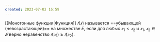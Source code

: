 ```yaml
---
created: 2023-07-02 16:59
---
```


[[Монотонные функции|Функция]] $𝑓(𝑥)$ называется ==убывающей (невозрастающей)== на множестве $E$, если для любых $𝑥_1 < 𝑥_2$ и $𝑥_1 , 𝑥_2 ∈ 𝐸$ верно неравенство $𝑓(𝑥_1) ≥ 𝑓(𝑥_2)$.









